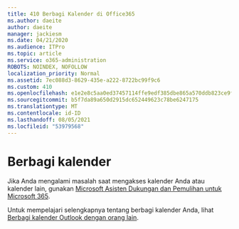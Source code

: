 ```yaml
---
title: 410 Berbagi Kalender di Office365
ms.author: daeite
author: daeite
manager: jackiesm
ms.date: 04/21/2020
ms.audience: ITPro
ms.topic: article
ms.service: o365-administration
ROBOTS: NOINDEX, NOFOLLOW
localization_priority: Normal
ms.assetid: 7ec088d3-8629-435e-a222-8722bc99f9c6
ms.custom: 410
ms.openlocfilehash: e1e2e8c5aa0ed37457114ffe9edf385dbe865a570ddb823ce9f44bd1391d9bd3
ms.sourcegitcommit: b5f7da89a650d2915dc652449623c78be6247175
ms.translationtype: MT
ms.contentlocale: id-ID
ms.lasthandoff: 08/05/2021
ms.locfileid: "53979568"
---
```

# <a name="calendar-sharing"></a>Berbagi kalender

Jika Anda mengalami masalah saat mengakses kalender Anda atau kalender lain, gunakan [Microsoft Asisten Dukungan dan Pemulihan untuk Microsoft 365](https://diagnostics.office.com/).
  
Untuk mempelajari selengkapnya tentang berbagi kalender Anda, lihat [Berbagi kalender Outlook dengan orang lain](https://support.office.com/article/353ed2c1-3ec5-449d-8c73-6931a0adab88.aspx).
